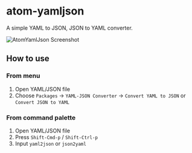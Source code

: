 # atom-yamljson

A simple YAML to JSON, JSON to YAML converter.

![AtomYamlJson Screenshot](https://raw.githubusercontent.com/u-minor/atom-yamljson/master/screenshot.gif)

## How to use

### From menu

1. Open YAML/JSON file
2. Choose `Packages` -> `YAML-JSON Converter` -> `Convert YAML to JSON` or `Convert JSON to YAML`

### From command palette

1. Open YAML/JSON file
2. Press `Shift-Cmd-p` / `Shift-Ctrl-p`
3. Input `yaml2json` or `json2yaml`
